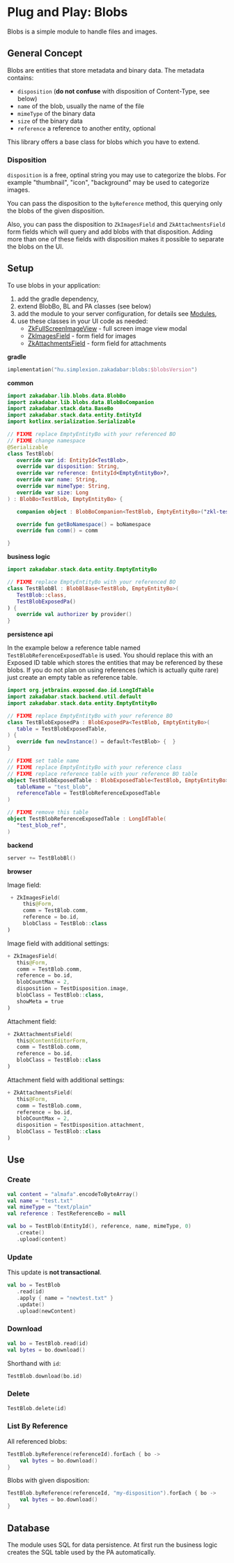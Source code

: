 # Plug and Play: Blobs

Blobs is a simple module to handle files and images.

## General Concept

Blobs are entities that store metadata and binary data. The metadata contains:

- `disposition` (**do not confuse** with disposition of Content-Type, see below)
- `name` of the blob, usually the name of the file
- `mimeType` of the binary data
- `size` of the binary data
- `reference` a reference to another entity, optional

This library offers a base class for blobs which you have to extend.

### Disposition

`disposition` is a free, optinal string you may use to categorize the blobs.
For example "thumbnail", "icon", "background" may be used to categorize images.

You can pass the disposition to the `byReference` method, this querying only
the blobs of the given disposition.

Also, you can pass the disposition to `ZkImagesField` and `ZkAttachmentsField`
form fields which will query and add blobs with that disposition. Adding more
than one of these fields with disposition makes it possible to separate 
the blobs on the UI.

## Setup

To use blobs in your application:

1. add the gradle dependency,
1. extend BlobBo, BL and PA classes (see below)
1. add the module to your server configuration, for details see [Modules](../../backend/Modules.md),
1. use these classes in your UI code as needed:
    - [ZkFullScreenImageView](../../../../../lib/blobs/src/jsMain/kotlin/zakadabar/lib/blobs/frontend/image/ZkFullScreenImageView.kt) - full screen image view modal
    - [ZkImagesField](../../../../../lib/blobs/src/jsMain/kotlin/zakadabar/lib/blobs/frontend/image/ZkImagesField.kt) - form field for images
    - [ZkAttachmentsField](../../../../../lib/blobs/src/jsMain/kotlin/zakadabar/lib/blobs/frontend/attachment/ZkAttachmentsField.kt) - form field for attachments

**gradle**

```kotlin
implementation("hu.simplexion.zakadabar:blobs:$blobsVersion")
```

**common**

```kotlin
import zakadabar.lib.blobs.data.BlobBo
import zakadabar.lib.blobs.data.BlobBoCompanion
import zakadabar.stack.data.BaseBo
import zakadabar.stack.data.entity.EntityId
import kotlinx.serialization.Serializable

// FIXME replace EmptyEntityBo with your referenced BO
// FIXME change namespace
@Serializable
class TestBlob(
   override var id: EntityId<TestBlob>,
   override var disposition: String,
   override var reference: EntityId<EmptyEntityBo>?,
   override var name: String,
   override var mimeType: String,
   override var size: Long
) : BlobBo<TestBlob, EmptyEntityBo> {

   companion object : BlobBoCompanion<TestBlob, EmptyEntityBo>("zkl-test-blob")

   override fun getBoNamespace() = boNamespace
   override fun comm() = comm

}
```

**business logic**

```kotlin
import zakadabar.stack.data.entity.EmptyEntityBo

// FIXME replace EmptyEntityBo with your referenced BO
class TestBlobBl : BlobBlBase<TestBlob, EmptyEntityBo>(
   TestBlob::class,
   TestBlobExposedPa()
) {
   override val authorizer by provider()
}
```

**persistence api**

<div data-zk-enrich="Note" data-zk-flavour="Info" data-zk-title="Reference Table">

In the example below a reference table named `TestBlobReferenceExposedTable` is 
used. You should replace this with an Exposed ID table which stores the entities that
may be referenced by these blobs. If you do not plan on using references
(which is actually quite rare) just create an empty table as reference table.

</div>


```kotlin
import org.jetbrains.exposed.dao.id.LongIdTable
import zakadabar.stack.backend.util.default
import zakadabar.stack.data.entity.EmptyEntityBo

// FIXME replace EmptyEntityBo with your reference BO
class TestBlobExposedPa : BlobExposedPa<TestBlob, EmptyEntityBo>(
   table = TestBlobExposedTable,
) {
   override fun newInstance() = default<TestBlob> {  }
}

// FIXME set table name
// FIXME replace EmptyEntityBo with your reference class
// FIXME replace reference table with your reference BO table
object TestBlobExposedTable : BlobExposedTable<TestBlob, EmptyEntityBo>(
   tableName = "test_blob",
   referenceTable = TestBlobReferenceExposedTable
)

// FIXME remove this table 
object TestBlobReferenceExposedTable : LongIdTable(
   "test_blob_ref",
)
```

**backend**

```kotlin
server += TestBlobBl()
```

**browser**

Image field:

```kotlin
 + ZkImagesField(
     this@Form,
     comm = TestBlob.comm,
     reference = bo.id,
     blobClass = TestBlob::class
)
```

Image field with additional settings:

```kotlin
+ ZkImagesField(
   this@Form,
   comm = TestBlob.comm,
   reference = bo.id,
   blobCountMax = 2,
   disposition = TestDisposition.image,
   blobClass = TestBlob::class,
   showMeta = true
)
```

Attachment field:

```kotlin
+ ZkAttachmentsField(
   this@ContentEditorForm,
   comm = TestBlob.comm,
   reference = bo.id,
   blobClass = TestBlob::class
)
```

Attachment field with additional settings:

```kotlin
+ ZkAttachmentsField(
   this@Form,
   comm = TestBlob.comm,
   reference = bo.id,
   blobCountMax = 2,
   disposition = TestDisposition.attachment,
   blobClass = TestBlob::class
)
```

## Use

### Create

```kotlin
val content = "almafa".encodeToByteArray()
val name = "test.txt"
val mimeType = "text/plain"
val reference : TestReferenceBo = null

val bo = TestBlob(EntityId(), reference, name, mimeType, 0)
   .create()
   .upload(content)
```

### Update

This update is **not transactional**.

```kotlin
val bo = TestBlob
   .read(id)
   .apply { name = "newtest.txt" }
   .update()
   .upload(newContent)
```

### Download

```kotlin
val bo = TestBlob.read(id)
val bytes = bo.download()
```

Shorthand with `id`:

```kotlin
TestBlob.download(bo.id)
```

### Delete

```kotlin
TestBlob.delete(id)
```

### List By Reference

All referenced blobs:

```kotlin
TestBlob.byReference(referenceId).forEach { bo ->
    val bytes = bo.download()
}
```

Blobs with given disposition:

```kotlin
TestBlob.byReference(referenceId, "my-disposition").forEach { bo ->
    val bytes = bo.download()
}
```

## Database

The module uses SQL for data persistence. At first run the business logic creates
the SQL table used by the PA automatically.